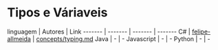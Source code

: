 # Tipos e Váriaveis

linguagem | Autores | Link
------- | ------- | ------- | -------
C# | [felipe-allmeida](https://github.com/felipe-allmeida) | [concepts/typing.md](https://github.com/Pampa-Devs/concepts/blob/master/Concepts/typing.md)
Java | - | -
Javascript | - | -
Python | - | -